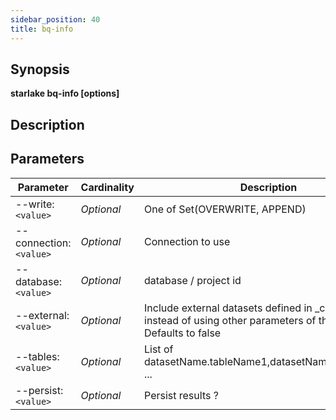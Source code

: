 ```yaml
---
sidebar_position: 40
title: bq-info
---
```



## Synopsis

**starlake bq-info [options]**

## Description


## Parameters

Parameter|Cardinality|Description
---|---|---
--write:`<value>`|*Optional*|One of Set(OVERWRITE, APPEND)
--connection:`<value>`|*Optional*|Connection to use
--database:`<value>`|*Optional*|database / project id
--external:`<value>`|*Optional*|Include external datasets defined in _config.sl.yml instead of using other parameters of this command ? Defaults to false
--tables:`<value>`|*Optional*|List of datasetName.tableName1,datasetName.tableName2 ...
--persist:`<value>`|*Optional*|Persist results ?

